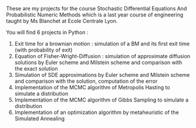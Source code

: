 These are my projects for the course Stochastic Differential Equations And Probabilistic Numeric Methods which is a last year course of engineering taught by Ms Blanchet at Ecole Centrale Lyon.

You will find 6 projects in Python :

1. Exit time for a brownian motion : simulation of a BM and its first exit time (with probability of exit)
2. Equation of Fisher-Wright-Diffusion : simulation of approximate diffusion solutions by Euler scheme and Milstein scheme and comparison with the exact solution
3. Simulation of SDE approximations by Euler scheme and Milstein scheme and comparison with the solution, computation of the error
4. Implementation of the MCMC algorithm of Metropolis Hasting to simulate a distribution
5. Implementation of the MCMC algorithm of Gibbs Sampling to simulate a distribution
6. Implementation of an optimization algorithm by metaheuristic of the Simulated Annealing
